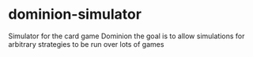 dominion-simulator
==================

Simulator for the card game Dominion
the goal is to allow simulations for 
arbitrary strategies to be run over 
lots of games
